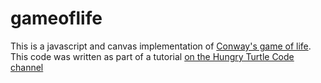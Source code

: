 # gameoflife

This is a javascript and canvas implementation of [Conway's game of life](https://en.wikipedia.org/wiki/Conway%27s_Game_of_Life). This code was written as part of a tutorial [on the Hungry Turtle Code channel](https://youtu.be/deXzu0Eregs)
